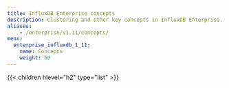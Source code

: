 ```yaml
---
title: InfluxDB Enterprise concepts
description: Clustering and other key concepts in InfluxDB Enterprise.
aliases:
    - /enterprise/v1.11/concepts/
menu:
  enterprise_influxdb_1_11:
    name: Concepts
    weight: 50
---
```


{{< children hlevel="h2" type="list" >}}
